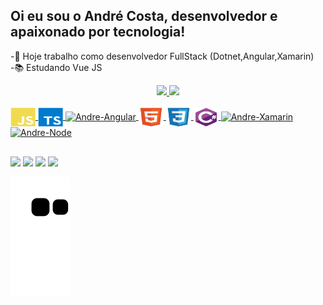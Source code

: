 ## Oi eu sou o André Costa, desenvolvedor e apaixonado por tecnologia!

-💼 Hoje trabalho como desenvolvedor FullStack (Dotnet,Angular,Xamarin)<br/> 
-📚 Estudando Vue JS<br/> 
<div align="center">
  <a href="https://github.com/andrercosta">
  <img height="180em" src="https://github-readme-stats.vercel.app/api?username=andrercosta&show_icons=true&theme=dark&include_all_commits=true&count_private=true"/>
  <img height="180em" src="https://github-readme-stats.vercel.app/api/top-langs/?username=andrercosta&layout=compact&langs_count=7&theme=dark"/>
</div>
<div style="display: inline_block"><br>
  <img align="center" alt="Andre-Js" height="30" width="40" src="https://raw.githubusercontent.com/devicons/devicon/master/icons/javascript/javascript-plain.svg">
  <img align="center" alt="Andre-Ts" height="30" width="40" src="https://raw.githubusercontent.com/devicons/devicon/master/icons/typescript/typescript-plain.svg">
  <img align="center" alt="Andre-Angular" height="30" width="40" src="https://icongr.am/devicon/angularjs-original.svg?size=128&color=currentColor">
  <img align="center" alt="Andre-HTML" height="30" width="40" src="https://raw.githubusercontent.com/devicons/devicon/master/icons/html5/html5-original.svg">
  <img align="center" alt="Andre-CSS" height="30" width="40" src="https://raw.githubusercontent.com/devicons/devicon/master/icons/css3/css3-original.svg">
  <img align="center" alt="Andre-Csharp" height="30" width="40" src="https://raw.githubusercontent.com/devicons/devicon/master/icons/csharp/csharp-original.svg">   
  <img align="center" alt="Andre-Xamarin" height="30" width="40" src="https://user-images.githubusercontent.com/62508945/200039951-f1e0c723-88ef-4fb6-a324-6dfe3bb875f3.svg">
  <img align="center" alt="Andre-Node" height="30" width="40" src="https://icongr.am/devicon/nodejs-original.svg">
  </div>

    
  ##
 
<div> 
  <a href="https://www.youtube.com/@AndreRCosta" target="_blank"><img src="https://img.shields.io/badge/YouTube-FF0000?style=for-the-badge&logo=youtube&logoColor=white" target="_blank"></a>
  <a href="https://www.instagram.com/arcdrezinho" target="_blank"><img src="https://img.shields.io/badge/-Instagram-%23E4405F?style=for-the-badge&logo=instagram&logoColor=white" target="_blank"></a> 	 
  <a href = "mailto:arc.andrecosta@gmail.com"><img src="https://img.shields.io/badge/-Gmail-%23333?style=for-the-badge&logo=gmail&logoColor=white" target="_blank"></a>
  <a href="https://www.linkedin.com/in/andrericardocosta" target="_blank"><img src="https://img.shields.io/badge/-LinkedIn-%230077B5?style=for-the-badge&logo=linkedin&logoColor=white" target="_blank"></a> 
 
  ![Snake animation](https://github.com/andrercosta/andrercosta/blob/output/github-contribution-grid-snake.svg)
 
</div>
